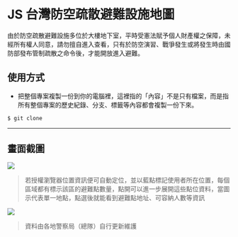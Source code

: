 # JS 台灣防空疏散避難設施地圖

由於防空疏散避難設施多位於大樓地下室，平時受憲法賦予個人財產權之保障，未經所有權人同意，請勿擅自進入查看，只有於防空演習、戰爭發生或將發生時由國防部發布管制疏散之命令後，才能開放進入避難。

## 使用方式
- 把整個專案複製一份到你的電腦裡，這裡指的「內容」不是只有檔案，而是指所有整個專案的歷史紀錄、分支、標籤等內容都會複製一份下來。
```sh
$ git clone
```

----

## 畫面截圖
![](https://i.imgur.com/S32g9L8.png)
> 若授權瀏覽器位置資訊便可自動定位，並以藍點標記使用者所在位置，每個區域都有標示該區的避難點數量，點開可以進一步展開這些點位資料，當圖示代表單一地點，點選後就能看到避難點地址、可容納人數等資訊

![](https://i.imgur.com/pgkPr8u.png)
> 資料由各地警察局（總隊）自行更新維護